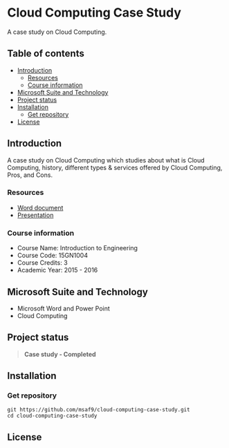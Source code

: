 # Cloud Computing Case Study
A case study on Cloud Computing.

<h2>Table of contents</h2>

- [Introduction](#introduction)
  - [Resources](#resources)
  - [Course information](#course-information)
- [Microsoft Suite and Technology](#microsoft-suite-and-technology)
- [Project status](#project-status)
- [Installation](#installation)
  - [Get repository](#get-repository)
- [License](#license)

## Introduction
A case study on Cloud Computing which studies about what is Cloud Computing, history, different types & services offered by Cloud Computing, Pros, and Cons.

### Resources
* [Word document](resources/IntroductionToEngineeringCloudComputingCaseStudy.docx "IntroductionToEngineeringCloudComputingCaseStudy.docx")
* [Presentation](resources/IntroductionToEngineeringCloudComputingCaseStudyPresentation.pptx "IntroductionToEngineeringCloudComputingCaseStudyPresentation.pptx")

### Course information
- Course Name: Introduction to Engineering
- Course Code: 15GN1004
- Course Credits: 3
- Academic Year: 2015 - 2016

## Microsoft Suite and Technology
- Microsoft Word and Power Point
- Cloud Computing

## Project status
> **Case study - Completed**

## Installation
### Get repository
```git
git https://github.com/msaf9/cloud-computing-case-study.git
cd cloud-computing-case-study
```

## License
